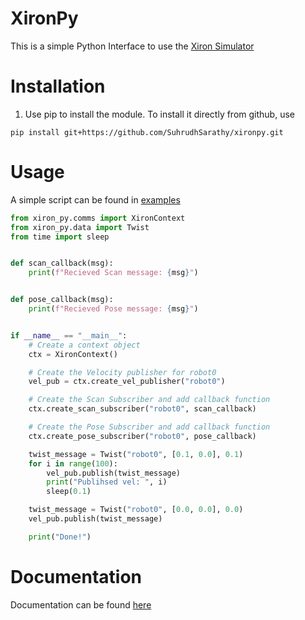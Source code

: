 # XironPy
This is a simple Python Interface to use the [Xiron Simulator](https://github.com/SuhrudhSarathy/xiron/tree/main)

# Installation
1. Use pip to install the module. To install it directly from github, use
```
pip install git+https://github.com/SuhrudhSarathy/xironpy.git
```

# Usage
A simple script can be found in [examples](./src/xiron_py/examples/connection_test.py)

```python
from xiron_py.comms import XironContext
from xiron_py.data import Twist
from time import sleep


def scan_callback(msg):
    print(f"Recieved Scan message: {msg}")


def pose_callback(msg):
    print(f"Recieved Pose message: {msg}")


if __name__ == "__main__":
    # Create a context object
    ctx = XironContext()

    # Create the Velocity publisher for robot0
    vel_pub = ctx.create_vel_publisher("robot0")

    # Create the Scan Subscriber and add callback function
    ctx.create_scan_subscriber("robot0", scan_callback)

    # Create the Pose Subscriber and add callback function
    ctx.create_pose_subscriber("robot0", pose_callback)

    twist_message = Twist("robot0", [0.1, 0.0], 0.1)
    for i in range(100):
        vel_pub.publish(twist_message)
        print("Publihsed vel: ", i)
        sleep(0.1)

    twist_message = Twist("robot0", [0.0, 0.0], 0.0)
    vel_pub.publish(twist_message)

    print("Done!")

```

# Documentation
Documentation can be found [here](https://suhrudhsarathy.github.io/xiron/user_guide/python_interface/)